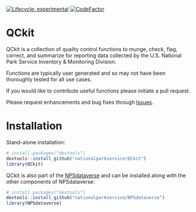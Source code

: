 
<!-- README.md is generated from README.Rmd. Please edit that file -->
<!-- badges: start -->

[![Lifecycle:
experimental](https://img.shields.io/badge/lifecycle-experimental-orange.svg)](https://www.tidyverse.org/lifecycle/#experimental)
[![CodeFactor](https://www.codefactor.io/repository/github/roblbaker/qckit/badge)](https://www.codefactor.io/repository/github/roblbaker/qckit)
<!-- badges: end -->

# QCkit

QCkit is a collection of quality control functions to munge, check,
flag, correct, and summarize for reporting data collected by the U.S.
National Park Service Inventory & Monitoring Division.

Functions are typically user generated and so may not have been
thoroughly tested for all use cases.

If you would like to contribute useful functions please initiate a pull
request.

Please request enhancements and bug fixes through
[Issues](https://github.com/nationalparkservice/QCkit/issues).

# Installation

Stand-alone installation:

``` r
# install.packages("devtools")
devtools::install_github("nationalparkservice/QCkit")
library(QCkit)
```

QCkit is also part of the
[NPSdataverse](https://nationalparkservice.github.io/NPSdataverse/) and
can be installed along with the other components of NPSdataverse:

``` r
# install.packages("devtools")
devtools::install_github("nationalparkservice/NPSdataverse")
library(NPSdataverse)
```

